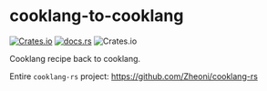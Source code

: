 # cooklang-to-cooklang

[![Crates.io](https://img.shields.io/crates/v/cooklang-to-cooklang)](https://crates.io/crates/cooklang-to-cooklang)
[![docs.rs](https://img.shields.io/docsrs/cooklang-to-cooklang)](https://docs.rs/cooklang-to-cooklang/)
![Crates.io](https://img.shields.io/crates/l/cooklang-to-cooklang)

Cooklang recipe back to cooklang.

Entire `cooklang-rs` project: https://github.com/Zheoni/cooklang-rs